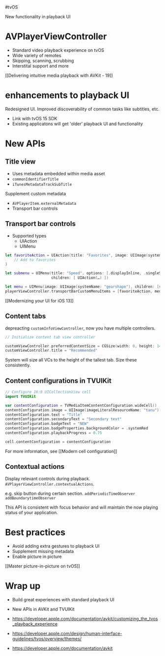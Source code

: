 #tvOS 

New functionality in playback UI
# AVPlayerViewController
* Standard video playback experience on tvOS
* Wide variety of remotes
* Skipping, scanning, scrubbing
* Interstital support and more

[[Delivering intuitive media playback with AVKit - 19]]
# enhancements to playback UI

Redesigned UI.  Improved discoverability of common tasks like subtitles, etc.

* Link with tvOS 15 SDK
* Existing applicatons will get 'older' playback UI and functionality

# New APIs
## Title view
* Uses metadata embedded within media asset
* `commonIdentifierTitle`
* `iTunesMetadataTrackSubTitle`

Supplement custom metadata
* `AVPlayerItem.externalMetadata`
* Transport bar controls

## Transport bar controls
* Supported types
	* UIAction
	* UIMenu

```swift
let favoriteAction = UIAction(title: "Favorites", image: UIImage(systemName: "heart")) {
    // Add to favorites
}

let submenu = UIMenu(title: "Speed", options: [.displayInline, .singleSelection],
                     children: [ UIAction(…) ])

let menu = UIMenu(image: UIImage(systemName: "gearshape"), children: [submenu, UIAction(…)])
playerViewController.transportBarCustomMenuItems = [favoriteAction, menu]
```

[[Modernizing your UI for iOS 13]]

## Content tabs
depreacting `customInfoViewController`, now you have multiple controllers.

```swift
// Initialize content tab view controller

customViewController.preferredContentSize = CGSize(width: 0, height: 140)
customViewController.title = "Recommended"
```

System will size all VCs to the height of the tallest tab.  Size these consistently.

## Content configurations in TVUIKit

```swift
// Configure 16:9 UICollectionView cell
import TVUIKit

var contentConfiguration = TVMediaItemContentConfiguration.wideCell()
contentConfiguration.image = UIImage(imageLiteralResourceName: "tanu")
contentConfiguration.text = "Title"
contentConfiguration.secondaryText = "Secondary text"
contentConfiguration.badgeText = "NEW"
contentConfiguration.badgeProperties.backgroundColor = .systemRed
contentConfiguration.playbackProgress = 0.75

cell.contentConfiguration = contentConfiguration
```

For more information, see [[Modern cell configuration]]

## Contextual actions
Display relevant controls during playback.  `AVPlayerViewController.contextualActions`.

e.g. skip button during certain section.  `addPeriodicTimeObserver` `addBoundarytimeObserver`

This API is consistent with focus behavior and will maintain the now playing status of your application.
# Best practices
* Avoid adding extra gestures to playback UI
* Supplement missing metadata
* Enable picture in picture

[[Master picture-in-picture on tvOS]]

# Wrap up
* Build great experiences with standard playback UI
* New APIs in AVKit and TVUIKit

* https://developer.apple.com/documentation/avkit/customizing_the_tvos_playback_experience
* https://developer.apple.com/design/human-interface-guidelines/tvos/overview/themes/
* https://developer.apple.com/documentation/avkit

